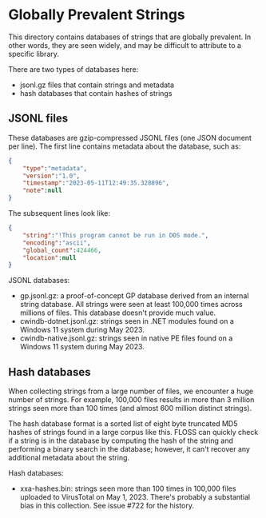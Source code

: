 # Globally Prevalent Strings

This directory contains databases of strings that are globally prevalent.
In other words, they are seen widely, and may be difficult to attribute to a specific library.

There are two types of databases here:
  - jsonl.gz files that contain strings and metadata
  - hash databases that contain hashes of strings

## JSONL files

These databases are gzip-compressed JSONL files (one JSON document per line).
The first line contains metadata about the database, such as:

```json
{
    "type":"metadata",
    "version":"1.0",
    "timestamp":"2023-05-11T12:49:35.328896",
    "note":null
}
```

The subsequent lines look like:

```json
{
    "string":"!This program cannot be run in DOS mode.",
    "encoding":"ascii",
    "global_count":424466,
    "location":null
}
```

JSONL databases:

  - gp.jsonl.gz: a proof-of-concept GP database derived from an internal string database. All strings were seen at least 100,000 times across millions of files. This database doesn't provide much value.
  - cwindb-dotnet.jsonl.gz: strings seen in .NET modules found on a Windows 11 system during May 2023.
  - cwindb-native.jsonl.gz: strings seen in native PE files found on a Windows 11 system during May 2023.


## Hash databases

When collecting strings from a large number of files, we encounter a huge number of strings. For example, 100,000 files results in more than 3 million strings seen more than 100 times (and almost 600 million distinct strings).

The hash database format is a sorted list of eight byte truncated MD5 hashes of strings found in a large corpus like this. FLOSS can quickly check if a string is in the database by computing the hash of the string and performing a binary search in the database; however, it can't recover any additional metadata about the string.

Hash databases:

  - xxa-hashes.bin: strings seen more than 100 times in 100,000 files uploaded to VirusTotal on May 1, 2023. There's probably a substantial bias in this collection. See issue #722 for the history.


